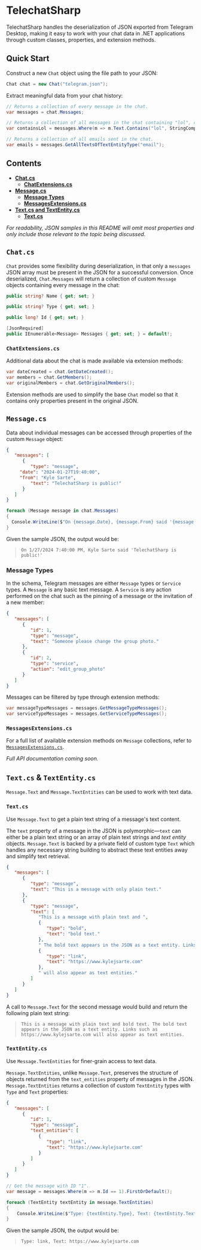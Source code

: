 
# TelechatSharp
TelechatSharp handles the deserialization of JSON exported from Telegram Desktop, making it easy to work with your chat data in .NET applications through custom classes, properties, and extension methods. 

## Quick Start  
Construct a new `Chat` object using the file path to your JSON:

```csharp
Chat chat = new Chat("telegram.json");
```

Extract meaningful data from your chat history:

```csharp
// Returns a collection of every message in the chat. 
var messages = chat.Messages;

// Returns a collection of all messages in the chat containing "lol", case-insensitive.
var containsLol = messages.Where(m => m.Text.Contains("lol", StringComparison.OrdinalIgnoreCase));

// Returns a collection of all emails sent in the chat.
var emails = messages.GetAllTextsOfTextEntityType("email");
```

## Contents

- **[Chat.cs](#chatcs)**
	- **[ChatExtensions.cs](#chatextensionscs)**
- **[Message.cs](#messagecs)**
 	- **[Message Types](#messagetypes)**
	- **[MessagesExtensions.cs](#messagesextensionscs)**
- **[Text.cs and TextEntity.cs](#textcs---textentitycs)**
  	- **[Text.cs](#textcs)**
 
_For readability, JSON samples in this README will omit most properties and only include those relevant to the topic being discussed._

## `Chat.cs`

`Chat` provides some flexibility during deserialization, in that only a `messages` JSON array must be present in the JSON for a successful conversion. Once deserialized, `Chat.Messages` will return a collection of custom `Message` objects containing every message in the chat:

```csharp
public string? Name { get; set; }

public string? Type { get; set; }

public long? Id { get; set; }

[JsonRequired]
public IEnumerable<Message> Messages { get; set; } = default!;
```

### `ChatExtensions.cs`
Additional data about the chat is made available via extension methods:

```csharp
var dateCreated = chat.GetDateCreated();
var members = chat.GetMembers();
var originalMembers = chat.GetOriginalMembers();
```

Extension methods are used to simplify the base `Chat` model so that it contains only properties present in the original JSON.

## `Message.cs`
Data about individual messages can be accessed through properties of the custom `Message` object:

```json
{
   "messages": [
      {
         "type": "message",
	 "date": "2024-01-27T19:40:00",
	 "from": "Kyle Sarte",
         "text": "TelechatSharp is public!"
      }
   ]
}
```

```csharp
foreach (Message message in chat.Messages)
{
  Console.WriteLine($"On {message.Date}, {message.From} said '{message.Text}'");
}
```

Given the sample JSON, the output would be:
>`On 1/27/2024 7:40:00 PM, Kyle Sarte said 'TelechatSharp is public!'`

### Message Types
In the schema, Telegram messages are either  `Message` types or `Service` types. A `Message` is any basic text message. A `Service` is any action performed on the chat such as the pinning of a message or the invitation of a new member:

```json
{
   "messages": [
      {
         "id": 1,
         "type": "message",
         "text": "Someone please change the group photo."
      },
      {
         "id": 2,
         "type": "service",
         "action": "edit_group_photo"
      }
   ]
}
```


Messages can be filtered by type through extension methods:

```csharp
var messageTypeMessages = messages.GetMessageTypeMessages();
var serviceTypeMessages = messages.GetServiceTypeMessages();
```

### `MessagesExtensions.cs`
For a full list of available extension methods on `Message` collections, refer to [`MessagesExtensions.cs`](https://github.com/kylejsarte/TelechatSharp/blob/main/TelechatSharp.Core/Extensions/MesssagesExtensions.cs).

*Full API documentation coming soon.*

## `Text.cs` &  `TextEntity.cs`

`Message.Text` and `Message.TextEntities` can be used to work with text data.

### `Text.cs`
Use `Message.Text` to get a plain text string of a message's text content.

The `text` property of a message in the JSON is polymorphic—`text` can either be a plain text string or an array of plain text strings and _text entity_ objects. `Message.Text` is backed by a private field of custom type `Text` which handles any necessary string building to abstract these text entities away and simplify text retrieval.

```json
{
   "messages": [
      {
         "type": "message",
         "text": "This is a message with only plain text."
      },
      {
         "type": "message",
         "text": [
            "This is a message with plain text and ",
            {
               "type": "bold",
               "text": "bold text."
            },
            " The bold text appears in the JSON as a text entity. Links, such as ",
            {
               "type": "link",
               "text": "https://www.kylejsarte.com"
            },
            " will also appear as text entities."
         ]
      }
   ]
}
```
A call to `Message.Text` for the second message would build and return the following plain text string:

>`This is a message with plain text and bold text. The bold text appears in the JSON as a text entity. Links such as https://www.kylejsarte.com will also appear as text entities.`

### `TextEntity.cs`

Use `Message.TextEntities` for finer-grain access to text data.

`Message.TextEntities`, unlike `Message.Text`, preserves the structure of objects returned from the `text_entities` property of messages in the JSON. `Message.TextEntities` returns a collection of custom `TextEntity` types with `Type` and `Text` properties:

```json
{
   "messages": [
      {
         "id": 1,
         "type": "message",
         "text_entities": [
            {
               "type": "link",
               "text": "https://www.kylejsarte.com"
            }
         ]
      }
   ]
}
```

```csharp
// Get the message with ID "1".
var message = messages.Where(m => m.Id == 1).FirstOrDefault();

foreach (TextEntity textEntity in message.TextEntities)
{
    Console.WriteLine($"Type: {textEntity.Type}, Text: {textEntity.Text}");
}
```
Given the sample JSON, the output would be:
>`Type: link, Text: https://www.kylejsarte.com`
